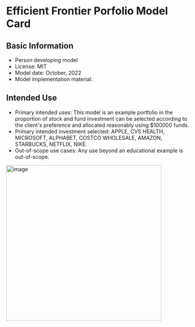 # Efficient Frontier Porfolio Model Card

## Basic Information
- Person developing model
- License: MIT
- Model date: October, 2022
- Model implementation material:

## Intended Use
- Primary intended uses: This model is an example portfolio in the proportion of stock and fund investment can be selected according to the client's preference and allocated reasonably using $100000 funds.
- Primary intended investment selected: APPLE, CVS HEALTH, MICROSOFT, ALPHABET, COSTCO WHOLESALE, AMAZON, STARBUCKS, NETFLIX, NIKE. 
- Out-of-scope use cases: Any use beyond an educational example is out-of-scope.

<img width="416" alt="image" src="https://user-images.githubusercontent.com/111463982/194391779-eca148f6-cc24-417d-b692-a4a39c26b5a8.png">
